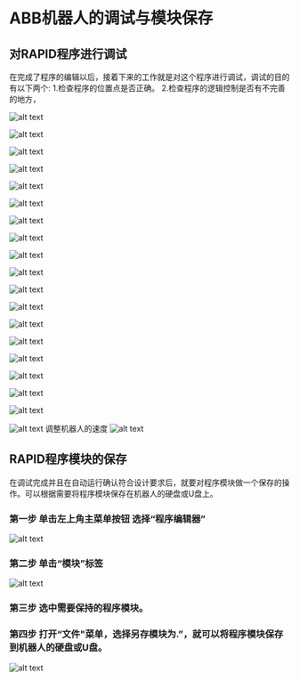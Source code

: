 
# ABB机器人的调试与模块保存

## 对RAPID程序进行调试
在完成了程序的编辑以后，接着下来的工作就是对这个程序进行调试，调试的目的有以下两个:
1.检查程序的位置点是否正确。
2.检查程序的逻辑控制是否有不完善的地方，

![alt text](img22/image.png)

![alt text](img22/image-1.png)

![alt text](img22/image-2.png)

![alt text](img22/image-3.png)

![alt text](img22/image-4.png)

![alt text](img22/image-5.png)

![alt text](img22/image-6.png)

![alt text](img22/image-7.png)

![alt text](img22/image-8.png)

![alt text](img22/image-9.png)

![alt text](img22/image-10.png)

![alt text](img22/image-11.png)

![alt text](img22/image-12.png)

![alt text](img22/image-13.png)

![alt text](img22/image-14.png)

![alt text](img22/image-15.png)

![alt text](img22/image-16.png)

![alt text](img22/image-17.png)

![alt text](img22/image-18.png)
调整机器人的速度
![alt text](img22/image-19.png)

## RAPID程序模块的保存
在调试完成并且在自动运行确认符合设计要求后，就要对程序模块做一个保存的操作。可以根据需要将程序模块保存在机器人的硬盘或U盘上。

### 第一步 单击左上角主菜单按钮 选择“程序编辑器”
![alt text](img22/image-20.png)

### 第二步 单击“模块”标签
![alt text](img22/image-21.png)

### 第三步 选中需要保持的程序模块。
### 第四步 打开“文件"菜单，选择另存模块为.”，就可以将程序模块保存到机器人的硬盘或U盘。
![alt text](img22/image-22.png)



